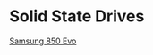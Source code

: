 # Solid State Drives
[Samsung 850 Evo](https://www.newegg.com/Product/Product.aspx?Item=N82E16820147372 "Best Option")
